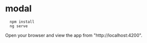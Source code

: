 # modal
```shell
  npm install
  ng serve
```
Open your browser and view the app from "http://localhost:4200".
